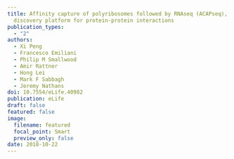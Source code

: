 ```yaml
---
title: Affinity capture of polyribosomes followed by RNAseq (ACAPseq), a
  discovery platform for protein-protein interactions
publication_types:
  - "2"
authors:
  - Xi Peng
  - Francesco Emiliani
  - Philip M Smallwood
  - Amir Rattner
  - Hong Lei
  - Mark F Sabbagh
  - Jeremy Nathans
doi: 10.7554/eLife.40982
publication: eLife
draft: false
featured: false
image:
  filename: featured
  focal_point: Smart
  preview_only: false
date: 2018-10-22
---
```

